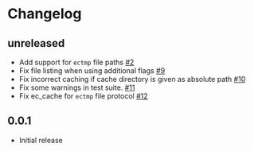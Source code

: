 # Changelog

## unreleased
- Add support for `ectmp` file paths [#2](https://github.com/observingClouds/ecmwfspec/issues/2)
- Fix file listing when using additional flags [#9](https://github.com/observingClouds/ecmwfspec/issues/9)
- Fix incorrect caching if cache directory is given as absolute path [#10](https://github.com/observingClouds/ecmwfspec/issues/10)
- Fix some warnings in test suite. [#11](https://github.com/observingClouds/ecmwfspec/issues/11)
- Fix ec_cache for `ectmp` file protocol [#12](https://github.com/observingClouds/ecmwfspec/issues/12)

## 0.0.1
- Initial release
